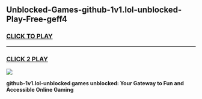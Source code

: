 
## Unblocked-Games-github-1v1.lol-unblocked-Play-Free-geff4
<h3>
<a href="https://premium76.site?title=github-1v1.lol-unblocked&ref=23A">CLICK TO PLAY</a></h3>
<hr>

<h3>
<a href="https://premium76.site?title=github-1v1.lol-unblocked&ref=23A">CLICK 2 PLAY</a>
  
</h3>

<a href="https://premium76.site?title=github-1v1.lol-unblocked&ref=23A"><img src="https://clearcache.store/games.png"></a>


**github-1v1.lol-unblocked games unblocked: Your Gateway to Fun and Accessible Online Gaming**

